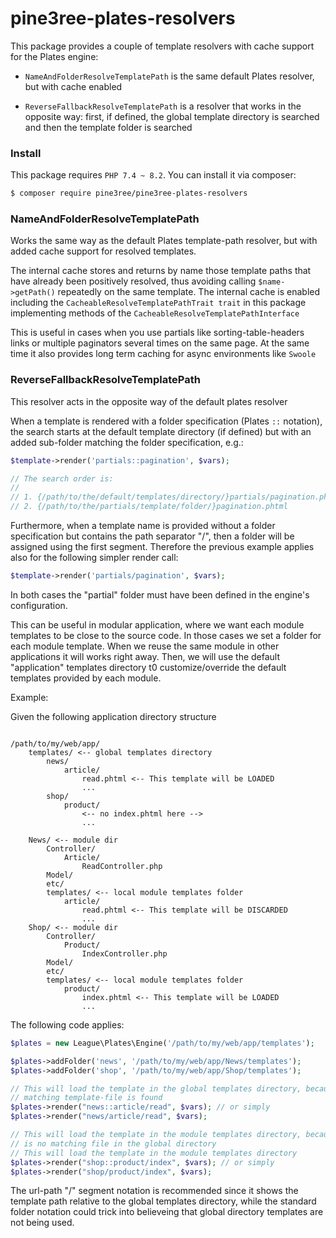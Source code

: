 # pine3ree-plates-resolvers

This package provides a couple of template resolvers with cache support for the
Plates engine:

- `NameAndFolderResolveTemplatePath` is the same default Plates resolver, but
   with cache enabled

- `ReverseFallbackResolveTemplatePath` is a resolver that works in the opposite
  way: first, if defined, the global template directory is searched and then
  the template folder is searched

### Install

This package requires `PHP 7.4 ~ 8.2`. You can install it via composer:

```bash
$ composer require pine3ree/pine3ree-plates-resolvers
```

### NameAndFolderResolveTemplatePath

Works the same way as the default Plates template-path resolver, but with
added cache support for resolved templates.

The internal cache stores and returns by name those template paths that have
already been positively resolved, thus avoiding calling `$name->getPath()`
repeatedly on the same template. The internal cache is enabled including the
`CacheableResolveTemplatePathTrait trait` in this package implementing methods
of the `CacheableResolveTemplatePathInterface`

This is useful in cases when you use partials like sorting-table-headers links
or multiple paginators several times on the same page. At the same time it also
provides long term caching for async environments like `Swoole`

### ReverseFallbackResolveTemplatePath


This resolver acts in the opposite way of the default plates resolver

When a template is rendered with a folder specification (Plates `::` notation),
the search starts at the default template directory (if defined) but with an
added sub-folder matching the folder specification, e.g.:

```php
$template->render('partials::pagination', $vars);

// The search order is:
//
// 1. {/path/to/the/default/templates/directory/}partials/pagination.phtml
// 2. {/path/to/the/partials/template/folder/}pagination.phtml
```

Furthermore, when a template name is provided without a folder specification but
contains the path separator "/", then a folder will be assigned using the first
segment. Therefore the previous example applies also for the following simpler
render call:

```php
$template->render('partials/pagination', $vars);
```
In both cases the "partial" folder must have been defined in the engine's
configuration.

This can be useful in modular application, where we want each module templates
to be close to the source code. In those cases we set a folder for each module
template. When we reuse the same module in other applications it will works
right away. Then, we will use the default "application" templates directory t0
customize/override the default templates provided by each module.

Example:

Given the following application directory structure

```

/path/to/my/web/app/
    templates/ <-- global templates directory
        news/
            article/
                read.phtml <-- This template will be LOADED
                ...
        shop/
            product/
                <-- no index.phtml here -->
                ...

    News/ <-- module dir
        Controller/
            Article/
                ReadController.php
        Model/
        etc/
        templates/ <-- local module templates folder
            article/
                read.phtml <-- This template will be DISCARDED
                ...
    Shop/ <-- module dir
        Controller/
            Product/
                IndexController.php
        Model/
        etc/
        templates/ <-- local module templates folder
            product/
                index.phtml <-- This template will be LOADED
                ...
```

The following code applies:

```php
$plates = new League\Plates\Engine('/path/to/my/web/app/templates');

$plates->addFolder('news', '/path/to/my/web/app/News/templates');
$plates->addFolder('shop', '/path/to/my/web/app/Shop/templates');

// This will load the template in the global templates directory, because a
// matching template-file is found
$plates->render("news::article/read", $vars); // or simply
$plates->render("news/article/read", $vars);

// This will load the template in the module templates directory, because there
// is no matching file in the global directory
// This will load the template in the module templates directory
$plates->render("shop::product/index", $vars); // or simply
$plates->render("shop/product/index", $vars);

```

The url-path "/" segment notation is recommended since it shows the template
path relative to the global templates directory, while the standard folder
notation could trick into believeing that global directory templates are not
being used.
